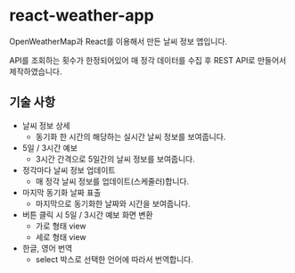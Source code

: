 # react-weather-app

 OpenWeatherMap과 React를 이용해서 만든 날씨 정보 앱입니다.
 
 API를 조회하는 횟수가 한정되어있어 매 정각 데이터를 수집 후 REST API로 만들어서 제작하였습니다.  

## 기술 사항
* 날씨 정보 상세
  - 동기화 한 시간의 해당하는 실시간 날씨 정보를 보여줍니다.
* 5일 / 3시간 예보
  - 3시간 간격으로 5일간의 날씨 정보를 보여줍니다.
* 정각마다 날씨 정보 업데이트
  - 매 정각 날씨 정보를 업데이트(스케줄러)합니다.
* 마지막 동기화 날짜 표출
  - 마지막으로 동기화한 날짜와 시간을 보여줍니다.
* 버튼 클릭 시 5일 / 3시간 예보 화면 변환
  - 가로 형태 view
  - 세로 형태 view
* 한글, 영어 번역
  - select 박스로 선택한 언어에 따라서 번역합니다.
